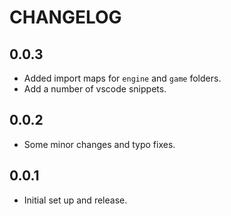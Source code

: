 # CHANGELOG

## 0.0.3

- Added import maps for `engine` and `game` folders.
- Add a number of vscode snippets.

## 0.0.2

- Some minor changes and typo fixes.

## 0.0.1

- Initial set up and release.
